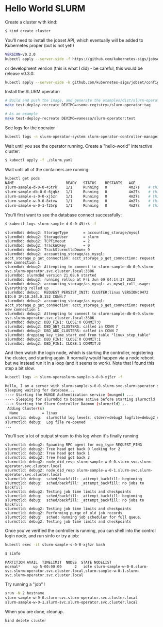 # Hello World SLURM

Create a cluster with kind:

```bash
$ kind create cluster
```

You'll need to install the jobset API, which eventually will be added to Kubernetes proper (but is not yet!)

```bash
VERSION=v0.2.0
kubectl apply --server-side -f https://github.com/kubernetes-sigs/jobset/releases/download/$VERSION/manifests.yaml
```

or development version (this is what I did) - be careful, this would be release v0.3.0:

```bash
kubectl apply --server-side -k github.com/kubernetes-sigs/jobset/config/default?ref=main
```

Install the SLURM operator:

```bash
# Build and push the image, and generate the examples/dist/slurm-operator-dev.yaml
make test-deploy-recreate DEVIMG=<some-registry>/slurm-operator:tag

# As an example
make test-deploy-recreate DEVIMG=vanessa/slurm-operator:test
```

See logs for the operator

```bash
kubectl logs -n slurm-operator-system slurm-operator-controller-manager-6f6945579-9pknp
```

Wait until you see the operator running. Create a "hello-world" interactive cluster:

```bash
$ kubectl apply -f ./slurm.yaml 
```

Wait until all of the containers are running:

```bash
kubectl get pods
NAME                        READY   STATUS    RESTARTS   AGE
slurm-sample-d-0-0-45trk    1/1     Running   0          4m27s    # this is the daemon (slurmdbd)
slurm-sample-db-0-0-6jqkz   1/1     Running   0          4m27s    # this is that maria database
slurm-sample-s-0-0-xj5zr    1/1     Running   0          4m27s    # this is the login node (slurmctrl)
slurm-sample-w-0-0-8xtvw    1/1     Running   0          4m27s    # this is worker 0
slurm-sample-w-0-1-f25rp    1/1     Running   0          4m27s    # this is worker 1
```

You'll first want to see the database connect successfully:

```bash
$ kubectl logs slurm-sample-d-0-0-45trk -f
```
```console
slurmdbd: debug2: StorageType       = accounting_storage/mysql
slurmdbd: debug2: StorageUser       = slurm
slurmdbd: debug2: TCPTimeout        = 2
slurmdbd: debug2: TrackWCKey        = 0
slurmdbd: debug2: TrackSlurmctldDown= 0
slurmdbd: debug2: accounting_storage/as_mysql: acct_storage_p_get_connection: acct_storage_p_get_connection: request new connection 1
slurmdbd: debug2: Attempting to connect to slurm-sample-db-0-0.slurm-svc.slurm-operator.svc.cluster.local:3306
slurmdbd: slurmdbd version 21.08.6 started
slurmdbd: debug2: running rollup at Fri Jun 09 04:14:37 2023
slurmdbd: debug2: accounting_storage/as_mysql: as_mysql_roll_usage: Everything rolled up
slurmdbd: debug:  REQUEST_PERSIST_INIT: CLUSTER:linux VERSION:9472 UID:0 IP:10.244.0.152 CONN:7
slurmdbd: debug2: accounting_storage/as_mysql: acct_storage_p_get_connection: acct_storage_p_get_connection: request new connection 1
slurmdbd: debug2: Attempting to connect to slurm-sample-db-0-0.slurm-svc.slurm-operator.svc.cluster.local:3306
slurmdbd: debug2: DBD_FINI: CLOSE:0 COMMIT:0
slurmdbd: debug2: DBD_GET_CLUSTERS: called in CONN 7
slurmdbd: debug2: DBD_ADD_CLUSTERS: called in CONN 7
slurmdbd: dropping key time_start_end from table "linux_step_table"
slurmdbd: debug2: DBD_FINI: CLOSE:0 COMMIT:1
slurmdbd: debug2: DBD_FINI: CLOSE:1 COMMIT:0
```

And then watch the login node, which is starting the controller, registering the cluster, and starting again.
It normally would happen via a node reboot but we instead run it in a loop (and it seems to work). Note that I
found this step a bit slow.

```bash
kubectl logs -n slurm-operaslurm-sample-s-0-0-xj5zr -f
```
```bash
Hello, I am a server with slurm-sample-s-0-0.slurm-svc.slurm-operator.svc.cluster.local
Sleeping waiting for database...
---> Starting the MUNGE Authentication service (munged) ...
---> Sleeping for slurmdbd to become active before starting slurmctld ...
---> Starting the Slurm Controller Daemon (slurmctld) ...
 Adding Cluster(s)
  Name           = linux
slurmctld: debug:  slurmctld log levels: stderr=debug2 logfile=debug2 syslog=quiet
slurmctld: debug:  Log file re-opened
...
```
You'll see a lot of output stream to this log when it's finally running.

```console
slurmctld: debug2: Spawning RPC agent for msg_type REQUEST_PING
slurmctld: debug2: Tree head got back 0 looking for 2
slurmctld: debug2: Tree head got back 1
slurmctld: debug2: Tree head got back 2
slurmctld: debug2: node_did_resp slurm-sample-w-0-0.slurm-svc.slurm-operator.svc.cluster.local
slurmctld: debug2: node_did_resp slurm-sample-w-0-1.slurm-svc.slurm-operator.svc.cluster.local
slurmctld: debug:  sched/backfill: _attempt_backfill: beginning
slurmctld: debug:  sched/backfill: _attempt_backfill: no jobs to backfill
slurmctld: debug2: Testing job time limits and checkpoints
slurmctld: debug:  sched/backfill: _attempt_backfill: beginning
slurmctld: debug:  sched/backfill: _attempt_backfill: no jobs to backfill
slurmctld: debug2: Testing job time limits and checkpoints
slurmctld: debug2: Performing purge of old job records
slurmctld: debug:  sched: Running job scheduler for full queue.
slurmctld: debug2: Testing job time limits and checkpoints
```

Once you've verified the controller is running, you can shell into the control login node, and run sinfo or try a job:

```bash
kubectl exec -it slurm-sample-s-0-0-xj5zr bash
```
```bash
$ sinfo
```
```console
PARTITION AVAIL  TIMELIMIT  NODES  STATE NODELIST
normal*      up 5-00:00:00      2   idle slurm-sample-w-0-0.slurm-svc.slurm-operator.svc.cluster.local,slurm-sample-w-0-1.slurm-svc.slurm-operator.svc.cluster.local
```

Try running a "job" !

```bash
srun -N 2 hostname
slurm-sample-w-0-0.slurm-svc.slurm-operator.svc.cluster.local
slurm-sample-w-0-1.slurm-svc.slurm-operator.svc.cluster.local
```

When you are done, cleanup.

```bash
kind delete cluster
```
